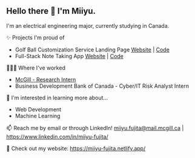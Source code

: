 ## Hello there 👋 I'm Miiyu.

I'm an electrical engineering major, currently studying in Canada.


✨ Projects I'm proud of 
- Golf Ball Customization Service Landing Page
  [Website](https://create-your-golf.netlify.app/) | [Code](https://github.com/miiyu-fujita/create-your-golf)
- Full-Stack Note Taking App 
  [Website](https://react-note-taker.netlify.app/) | [Code](https://github.com/miiyu-fujita/react-notes-app)


👩🏻‍💻 Where I've worked
- [McGill - Research Intern](https://github.com/miiyu-fujita/sure2022)
- Business Development Bank of Canada - Cyber/IT Risk Analyst Intern


🌱 I'm interested in learning more about...
- Web Development
- Machine Learning 


📫 Reach me by email or through LinkedIn! 
  miiyu.fujita@mail.mcgill.ca | https://www.linkedin.com/in/miiyu-fujita/


👀 Check out my website: https://miiyu-fujita.netlify.app/
